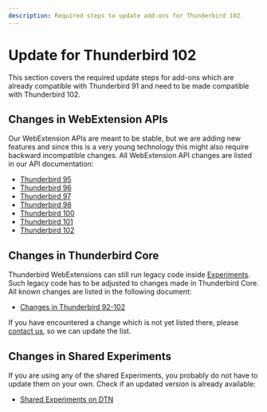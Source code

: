```yaml
---
description: Required steps to update add-ons for Thunderbird 102.
---
```


# Update for Thunderbird 102

This section covers the required update steps for add-ons which are already compatible with Thunderbird 91 and need to be made compatible with Thunderbird 102.

## Changes in WebExtension APIs

Our WebExtension APIs are meant to be stable, but we are adding new features and since this is a very young technology this might also require backward incompatible changes. All WebExtension API changes are listed in our API documentation:

* [Thunderbird 95](https://webextension-api.thunderbird.net/en/102/changes/102.html#thunderbird-95-beta)
* [Thunderbird 96](https://webextension-api.thunderbird.net/en/102/changes/102.html#thunderbird-96-beta)
* [Thunderbird 97](https://webextension-api.thunderbird.net/en/102/changes/102.html#thunderbird-97-beta)
* [Thunderbird 98](https://webextension-api.thunderbird.net/en/102/changes/102.html#thunderbird-98-beta)
* [Thunderbird 100](https://webextension-api.thunderbird.net/en/102/changes/102.html#thunderbird-100-beta)
* [Thunderbird 101](https://webextension-api.thunderbird.net/en/102/changes/102.html#thunderbird-101-beta)
* [Thunderbird 102](https://webextension-api.thunderbird.net/en/102/changes/102.html#thunderbird-102-beta)

## Changes in Thunderbird Core

Thunderbird WebExtensions can still run legacy code inside [Experiments](../../mailextensions/#experiment-apis). Such legacy code has to be adjusted to changes made in Thunderbird Core. All known changes are listed in the following document:

* [Changes in Thunderbird 92-102](adapt-to-changes-in-thunderbird-92-102.md)

If you have encountered a change which is not yet listed there, please [contact us](../../community.md), so we can update the list.

## Changes in Shared Experiments

If you are using any of the shared Experiments, you probably do not have to update them on your own. Check if an updated version is already available:

* [Shared Experiments on DTN](../../mailextensions/#sharing-experiment-apis)
